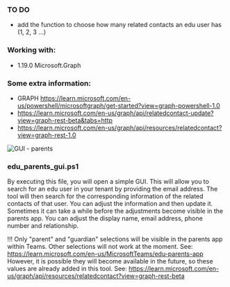 ### TO DO
* add the function to choose how many related contacts an edu user has (1, 2, 3 ...)

### Working with:
 * 1.19.0               Microsoft.Graph

### Some extra information:
* GRAPH https://learn.microsoft.com/en-us/powershell/microsoftgraph/get-started?view=graph-powershell-1.0
* https://learn.microsoft.com/en-us/graph/api/relatedcontact-update?view=graph-rest-beta&tabs=http
* https://learn.microsoft.com/en-us/graph/api/resources/relatedcontact?view=graph-rest-1.0


![GUI - parents](https://user-images.githubusercontent.com/113233490/211123292-a0d21d54-93b6-4ef5-9648-99877e2f0acf.PNG)


### edu_parents_gui.ps1

By executing this file, you will open a simple GUI. This will allow you to search for an edu user in your tenant by providing the email address. The tool will then search for the corresponding information of the related contacts of that user. You can adjust the information and then update it. Sometimes it can take a while before the adjustments become visible in the parents app. You can adjust the display name, email address, phone number and relationship.

!!! Only "parent" and "guardian" selections will be visible in the parents app within Teams. Other selections will not work at the moment. See: https://learn.microsoft.com/en-us/MicrosoftTeams/edu-parents-app  However, it is possible they will become available in the future, so these values are already added in this tool. See: https://learn.microsoft.com/en-us/graph/api/resources/relatedcontact?view=graph-rest-beta
